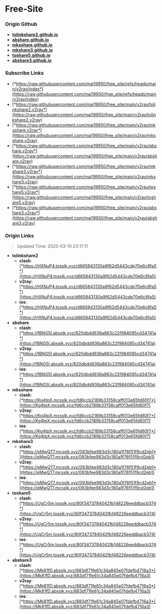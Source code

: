# Free-Site

### Origin Github

- [**tolinkshare2.github.io**](https://github.com/tolinkshare2/tolinkshare2.github.io)
- [**abshare.github.io**](https://github.com/abshare/abshare.github.io)
- [**mksshare.github.io**](https://github.com/mksshare/mksshare.github.io)
- [**mkshare3.github.io**](https://github.com/mkshare3/mkshare3.github.io)
- [**toshare5.github.io**](https://github.com/toshare5/toshare5.github.io)
- [**abshare3.github.io**](https://github.com/abshare3/abshare3.github.io)

### Subscribe Links

- [*https://raw.githubusercontent.com/mai19950/free_site/refs/heads/main/v2ray/index*](https://raw.githubusercontent.com/mai19950/free_site/refs/heads/main/v2ray/index)
- [*https://raw.githubusercontent.com/mai19950/free_site/main/v2ray/tolinkshare2.v2ray*](https://raw.githubusercontent.com/mai19950/free_site/main/v2ray/tolinkshare2.v2ray)
- [*https://raw.githubusercontent.com/mai19950/free_site/main/v2ray/mksshare.v2ray*](https://raw.githubusercontent.com/mai19950/free_site/main/v2ray/mksshare.v2ray)
- [*https://raw.githubusercontent.com/mai19950/free_site/main/v2ray/abshare.v2ray*](https://raw.githubusercontent.com/mai19950/free_site/main/v2ray/abshare.v2ray)
- [*https://raw.githubusercontent.com/mai19950/free_site/main/v2ray/mkshare3.v2ray*](https://raw.githubusercontent.com/mai19950/free_site/main/v2ray/mkshare3.v2ray)
- [*https://raw.githubusercontent.com/mai19950/free_site/main/v2ray/toshare5.v2ray*](https://raw.githubusercontent.com/mai19950/free_site/main/v2ray/toshare5.v2ray)
- [*https://raw.githubusercontent.com/mai19950/free_site/main/v2ray/abshare3.v2ray*](https://raw.githubusercontent.com/mai19950/free_site/main/v2ray/abshare3.v2ray)

### Origin Links

> Updated Time: 2025-03-10 23:17:11

- **tolinkshare2**
  - **clash**: [*https://HXNuP4.tosslk.xyz/d665843130a9f62d5443cde70e6c8fa5*](https://HXNuP4.tosslk.xyz/d665843130a9f62d5443cde70e6c8fa5)
  - **v2ray**: [*https://HXNuP4.tosslk.xyz/d665843130a9f62d5443cde70e6c8fa5*](https://HXNuP4.tosslk.xyz/d665843130a9f62d5443cde70e6c8fa5)
  - **ios**: [*https://HXNuP4.tosslk.xyz/d665843130a9f62d5443cde70e6c8fa5*](https://HXNuP4.tosslk.xyz/d665843130a9f62d5443cde70e6c8fa5)
- **abshare**
  - **clash**: [*https://fBNG5I.absslk.xyz/820dbdd936a863c22f984085cd34741a*](https://fBNG5I.absslk.xyz/820dbdd936a863c22f984085cd34741a)
  - **v2ray**: [*https://fBNG5I.absslk.xyz/820dbdd936a863c22f984085cd34741a*](https://fBNG5I.absslk.xyz/820dbdd936a863c22f984085cd34741a)
  - **ios**: [*https://fBNG5I.absslk.xyz/820dbdd936a863c22f984085cd34741a*](https://fBNG5I.absslk.xyz/820dbdd936a863c22f984085cd34741a)
- **mksshare**
  - **clash**: [*https://Kg4tpX.mcsslk.xyz/fd6ccb2189b33158caff013e65fd60f7*](https://Kg4tpX.mcsslk.xyz/fd6ccb2189b33158caff013e65fd60f7)
  - **v2ray**: [*https://Kg4tpX.mcsslk.xyz/fd6ccb2189b33158caff013e65fd60f7*](https://Kg4tpX.mcsslk.xyz/fd6ccb2189b33158caff013e65fd60f7)
  - **ios**: [*https://Kg4tpX.mcsslk.xyz/fd6ccb2189b33158caff013e65fd60f7*](https://Kg4tpX.mcsslk.xyz/fd6ccb2189b33158caff013e65fd60f7)
- **mkshare3**
  - **clash**: [*https://eMwQT7.mcsslk.xyz/093bfee983d3c180a1f76f51f9cd2eb1*](https://eMwQT7.mcsslk.xyz/093bfee983d3c180a1f76f51f9cd2eb1)
  - **v2ray**: [*https://eMwQT7.mcsslk.xyz/093bfee983d3c180a1f76f51f9cd2eb1*](https://eMwQT7.mcsslk.xyz/093bfee983d3c180a1f76f51f9cd2eb1)
  - **ios**: [*https://eMwQT7.mcsslk.xyz/093bfee983d3c180a1f76f51f9cd2eb1*](https://eMwQT7.mcsslk.xyz/093bfee983d3c180a1f76f51f9cd2eb1)
- **toshare5**
  - **clash**: [*https://UgCr5m.tosslk.xyz/80f3473784042fb148226eeddbacb374*](https://UgCr5m.tosslk.xyz/80f3473784042fb148226eeddbacb374)
  - **v2ray**: [*https://UgCr5m.tosslk.xyz/80f3473784042fb148226eeddbacb374*](https://UgCr5m.tosslk.xyz/80f3473784042fb148226eeddbacb374)
  - **ios**: [*https://UgCr5m.tosslk.xyz/80f3473784042fb148226eeddbacb374*](https://UgCr5m.tosslk.xyz/80f3473784042fb148226eeddbacb374)
- **abshare3**
  - **clash**: [*https://Mk81fD.absslk.xyz/883df71fe61c34a845e07fdefb4716a3*](https://Mk81fD.absslk.xyz/883df71fe61c34a845e07fdefb4716a3)
  - **v2ray**: [*https://Mk81fD.absslk.xyz/883df71fe61c34a845e07fdefb4716a3*](https://Mk81fD.absslk.xyz/883df71fe61c34a845e07fdefb4716a3)
  - **ios**: [*https://Mk81fD.absslk.xyz/883df71fe61c34a845e07fdefb4716a3*](https://Mk81fD.absslk.xyz/883df71fe61c34a845e07fdefb4716a3)
